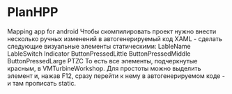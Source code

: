 # PlanHPP
Mapping app for android
Чтобы скомпилировать проект нужно внести несколько ручных изменений в автогенерируемый код XAML - сделать следующие визуальные элементы статическими:
LableName
LableSwitch
Indicator
ButtonPressedLittle
ButtonPressedMiddle
ButtonPressedLarge
PTZC
То есть все элементы, подчеркнутые красным, в VMTurbineWorkshop. Для простоты можно выделить элемент и, нажав F12, сразу перейти к нему в автогенерируемом коде - и там прописать static.  
